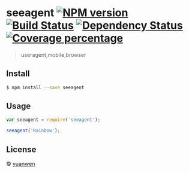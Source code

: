 # seeagent [![NPM version][npm-image]][npm-url] [![Build Status][travis-image]][travis-url] [![Dependency Status][daviddm-image]][daviddm-url] [![Coverage percentage][coveralls-image]][coveralls-url]
> useragent,mobile,browser


## Install

```sh
$ npm install --save seeagent
```


## Usage

```js
var seeagent = require('seeagent');

seeagent('Rainbow');
```

## License

 © [yuanwen](https://github.com/wenshin)


[npm-image]: https://badge.fury.io/js/seeagent.svg
[npm-url]: https://npmjs.org/package/seeagent
[travis-image]: https://travis-ci.org/Meituan/seeagent.svg?branch=master
[travis-url]: https://travis-ci.org/Meituan/seeagent
[daviddm-image]: https://david-dm.org/Meituan/seeagent.svg?theme=shields.io
[daviddm-url]: https://david-dm.org/Meituan/seeagent
[coveralls-image]: https://coveralls.io/repos/Meituan/seeagent/badge.svg
[coveralls-url]: https://coveralls.io/r/Meituan/seeagent
